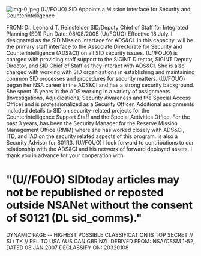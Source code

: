 ![img-0.jpeg](img-0.jpeg)
(U//FOUO) SID Appoints a Mission Interface for Security and Counterintelligence

FROM: Dr. Leonard T. Reinsfelder
SID/Deputy Chief of Staff for Integrated Planning (S01)
Run Date: 08/08/2005
(U//FOUO) Effective 18 July. I designated as the SID Mission Interface for ADS\&CI. In this capacity. will be the primary staff interface to the Associate Directorate for Security and Counterintelligence (ADS\&CI) on all SID security issues.
(U//FOUO) is charged with providing staff support to the SIGINT Director, SIGINT Deputy Director, and SID Chief of Staff as they interact with ADS\&CI. She is also charged with working with SID organizations in establishing and maintaining common SID processes and procedures for security matters.
(U//FOUO) began her NSA career in the ADS\&CI and has a strong security background. She spent 15 years in the ADS working in a variety of assignments (Investigations, Adjudications, Security Awareness and the Special Access Office) and is professionalized as a Security Officer. Additional assignments included details to SID on security-related projects for the Counterintelligence Support Staff and the Special Activities Office. For the past 3 years, has been the Security Manager for the Reserve Mission Management Office (RMM) where she has worked closely with ADS\&CI, ITD, and IAD on the security related aspects of this program. is also a Security Advisor for S01R3.
(U//FOUO) I look forward to contributions to our relationship with the ADS\&CI and his network of forward deployed assets. I thank you in advance for your cooperation with

# "(U//FOUO) SIDtoday articles may not be republished or reposted outside NSANet without the consent of S0121 (DL sid_comms)." 

DYNAMIC PAGE -- HIGHEST POSSIBLE CLASSIFICATION IS TOP SECRET // SI / TK // REL TO USA AUS CAN GBR NZL DERIVED FROM: NSA/CSSM 1-52, DATED 08 JAN 2007 DECLASSIFY ON: 20320108
